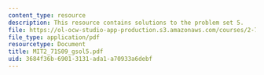 ```yaml
---
content_type: resource
description: This resource contains solutions to the problem set 5.
file: https://ol-ocw-studio-app-production.s3.amazonaws.com/courses/2-71-optics-spring-2009/3684f36b69013131ada1a70933a6debf_MIT2_71S09_gsol5.pdf
file_type: application/pdf
resourcetype: Document
title: MIT2_71S09_gsol5.pdf
uid: 3684f36b-6901-3131-ada1-a70933a6debf
---
```

